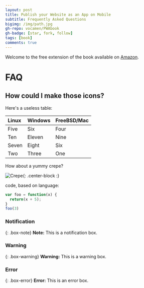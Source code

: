 ```yaml
---
layout: post
title: Publish your Website as an App on Mobile
subtitle: Frequently Asked Questions
bigimg: /img/path.jpg
gh-repo: vocamen/PWAbook
gh-badge: [star, fork, follow]
tags: [book]
comments: true
---
```


Welcome to the free extension of the book available on [Amazon](http://markdowntutorial.com/). 

# FAQ
## How could I make those icons?

Here's a useless table:

| Linux | Windows | FreeBSD/Mac |
| :- |:- | :- |
| Five | Six | Four |
| Ten | Eleven | Nine |
| Seven | Eight | Six |
| Two | Three | One |


How about a yummy crepe?

![Crepe](https://s3-media3.fl.yelpcdn.com/bphoto/cQ1Yoa75m2yUFFbY2xwuqw/348s.jpg){: .center-block :}

code, based on language:

```javascript
var foo = function(x) {
  return(x + 5);
}
foo(3)
```

### Notification

{: .box-note}
**Note:** This is a notification box.

### Warning

{: .box-warning}
**Warning:** This is a warning box.

### Error

{: .box-error}
**Error:** This is an error box.
